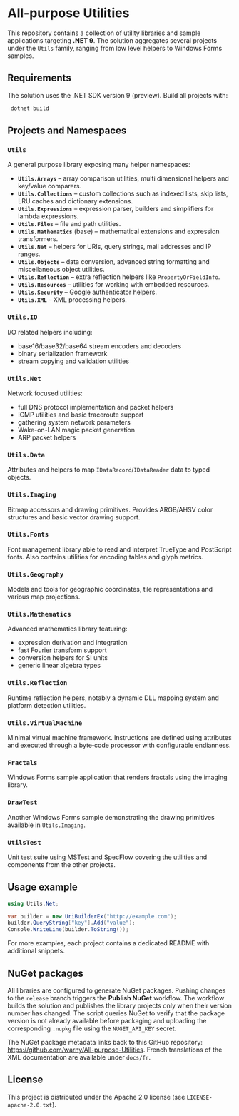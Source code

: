 # All-purpose Utilities

This repository contains a collection of utility libraries and sample applications targeting **.NET 9**. The solution aggregates several projects under the `Utils` family, ranging from low level helpers to Windows Forms samples.

## Requirements

The solution uses the .NET SDK version 9 (preview). Build all projects with:

```bash
 dotnet build
```

## Projects and Namespaces

### `Utils`
A general purpose library exposing many helper namespaces:
- **`Utils.Arrays`** – array comparison utilities, multi dimensional helpers and key/value comparers.
- **`Utils.Collections`** – custom collections such as indexed lists, skip lists, LRU caches and dictionary extensions.
- **`Utils.Expressions`** – expression parser, builders and simplifiers for lambda expressions.
- **`Utils.Files`** – file and path utilities.
- **`Utils.Mathematics`** (base) – mathematical extensions and expression transformers.
- **`Utils.Net`** – helpers for URIs, query strings, mail addresses and IP ranges.
- **`Utils.Objects`** – data conversion, advanced string formatting and miscellaneous object utilities.
- **`Utils.Reflection`** – extra reflection helpers like `PropertyOrFieldInfo`.
- **`Utils.Resources`** – utilities for working with embedded resources.
- **`Utils.Security`** – Google authenticator helpers.
- **`Utils.XML`** – XML processing helpers.

### `Utils.IO`
I/O related helpers including:
- base16/base32/base64 stream encoders and decoders
- binary serialization framework
- stream copying and validation utilities

### `Utils.Net`
Network focused utilities:
- full DNS protocol implementation and packet helpers
- ICMP utilities and basic traceroute support
- gathering system network parameters
- Wake-on-LAN magic packet generation
- ARP packet helpers

### `Utils.Data`
Attributes and helpers to map `IDataRecord`/`IDataReader` data to typed objects.

### `Utils.Imaging`
Bitmap accessors and drawing primitives. Provides ARGB/AHSV color structures and basic vector drawing support.

### `Utils.Fonts`
Font management library able to read and interpret TrueType and PostScript fonts. Also contains utilities for encoding tables and glyph metrics.

### `Utils.Geography`
Models and tools for geographic coordinates, tile representations and various map projections.

### `Utils.Mathematics`
Advanced mathematics library featuring:
- expression derivation and integration
- fast Fourier transform support
- conversion helpers for SI units
- generic linear algebra types

### `Utils.Reflection`
Runtime reflection helpers, notably a dynamic DLL mapping system and platform detection utilities.

### `Utils.VirtualMachine`
Minimal virtual machine framework. Instructions are defined using attributes and executed through a byte‑code processor with configurable endianness.

### `Fractals`
Windows Forms sample application that renders fractals using the imaging library.

### `DrawTest`
Another Windows Forms sample demonstrating the drawing primitives available in `Utils.Imaging`.


### `UtilsTest`
Unit test suite using MSTest and SpecFlow covering the utilities and components from the other projects.

## Usage example

```csharp
using Utils.Net;

var builder = new UriBuilderEx("http://example.com");
builder.QueryString["key"].Add("value");
Console.WriteLine(builder.ToString());
```

For more examples, each project contains a dedicated README with additional snippets.

## NuGet packages

All libraries are configured to generate NuGet packages. Pushing changes to the
`release` branch triggers the **Publish NuGet** workflow. The workflow builds
the solution and publishes the library projects only when their version number
has changed. The script queries NuGet to verify that the package version is not
already available before packaging and uploading the corresponding `.nupkg`
file using the `NUGET_API_KEY` secret.

The NuGet package metadata links back to this GitHub repository:
<https://github.com/warny/All-purpose-Utilities>. French translations of the
XML documentation are available under `docs/fr`.

## License

This project is distributed under the Apache 2.0 license (see `LICENSE-apache-2.0.txt`).
